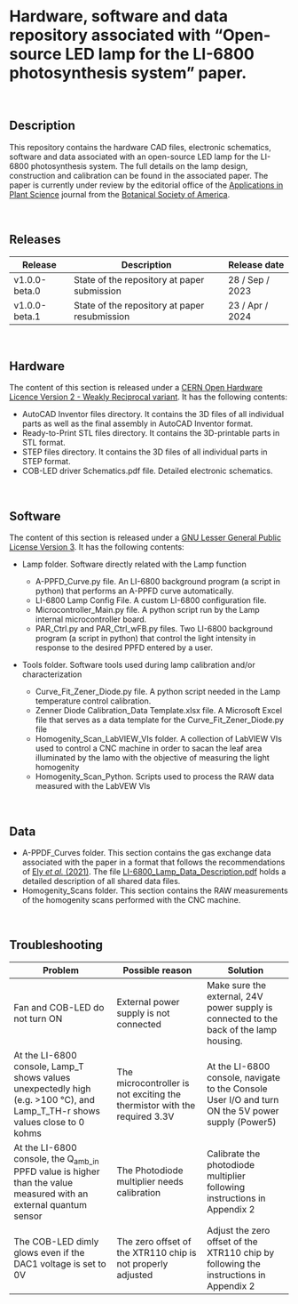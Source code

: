 # Hardware, software and data repository associated with “Open-source LED lamp for the LI-6800 photosynthesis system” paper.

&nbsp;
## Description
This repository contains the hardware CAD files, electronic schematics, software and data associated with an open-source LED lamp for the LI-6800 photosynthesis system. The full details on the lamp design, construction and calibration can be found in the associated paper. The paper is currently under review by the editorial office of the [Applications in Plant Science](https://bsapubs.onlinelibrary.wiley.com/journal/21680450) journal from the [Botanical Society of America](https://cms.botany.org/home.html).

&nbsp;
## Releases
|  Release     |  Description                                 |  Release date |
|  ----------- | -------------------------------------------- | ------------- |
|  v1.0.0-beta.0 |  State of the repository at paper submission |  28 / Sep / 2023   |
|  v1.0.0-beta.1 |  State of the repository at paper resubmission | 23 / Apr / 2024 |

&nbsp;
## Hardware
The content of this section is released under a [CERN Open Hardware Licence Version 2 - Weakly Reciprocal variant](Hardware/LICENSE). It has the following contents:

- AutoCAD Inventor files directory. It contains the 3D files of all individual parts as well as the final assembly in AutoCAD Inventor format.
- Ready-to-Print STL files directory. It contains the 3D-printable parts in STL format.
- STEP files directory. It contains the 3D files of all individual parts in STEP format.
- COB-LED driver Schematics.pdf file. Detailed electronic schematics.

&nbsp;
## Software
The content of this section is released under a [GNU Lesser General Public License Version 3](Software/LISENSE.LESSER). It has the following contents:

- Lamp folder. Software directly related with the Lamp function
  - A-PPFD_Curve.py file. An LI-6800 background program (a script in python) that performs an A-PPFD curve automatically.
  - LI-6800 Lamp Config File. A custom LI-6800 configuration file.
  - Microcontroller_Main.py file. A python script run by the Lamp internal microcontroller board.
  - PAR_Ctrl.py and PAR_Ctrl_wFB.py files. Two LI-6800 background program (a script in python) that control the light intensity in response to the desired PPFD entered by a user.

- Tools folder. Software tools used during lamp calibration and/or characterization
  - Curve_Fit_Zener_Diode.py file. A python script needed in the Lamp temperature control calibration.
  - Zenner Diode Calibration_Data Template.xlsx file. A Microsoft Excel file that serves as a data template for the Curve_Fit_Zener_Diode.py file
  - Homogenity_Scan_LabVIEW_VIs folder. A collection of LabVIEW VIs used to control a CNC machine in order to sacan the leaf area illuminated by the lamo with the objective of measuring the light homogenity
  - Homogenity_Scan_Python. Scripts used to process the RAW data measured with the LabVEW VIs

&nbsp;
## Data

- A-PPDF_Curves folder. This section contains the gas exchange data associated with the paper in a format that follows the recommendations of [Ely *et al.* (2021)]( https://doi.org/10.1016/j.ecoinf.2021.101232). The file [LI-6800_Lamp_Data_Description.pdf](Data/LI-6800_Lamp_Data_Description.pdf) holds a detailed description of all shared data files.
- Homogenity_Scans folder. This section contains the RAW measurements of the homogenity scans performed with the CNC machine.

&nbsp;
## Troubleshooting
|  Problem                                                                  |  Possible reason                                 |  Solution                                                                               |
|  ------------------------------------------------------------------------ | ------------------------------------------------ | --------------------------------------------------------------------------------------- |
|  Fan and COB-LED do not turn ON |  External power supply is not connected            | Make sure the external, 24V power supply is connected to the back of the lamp housing. |
|  At the LI-6800 console, Lamp_T shows values unexpectedly high (e.g. >100 °C), and Lamp_T_TH-r shows values close to 0 kohms |  The microcontroller is not exciting the thermistor with the required 3.3V |  At the LI-6800 console, navigate to the Console User I/O and turn ON the 5V power supply (Power5) |
|  At the LI-6800 console, the Q<sub>amb_in</sub> PPFD value is higher than the value measured with an external quantum sensor  | The Photodiode multiplier needs calibration  | Calibrate the photodiode multiplier following instructions in Appendix 2 |
|  The COB-LED dimly glows even if the DAC1 voltage is set to 0V  |  The zero offset of the XTR110 chip is not properly adjusted  |  Adjust the zero offset of the XTR110 chip by following the instructions in Appendix 2  |
